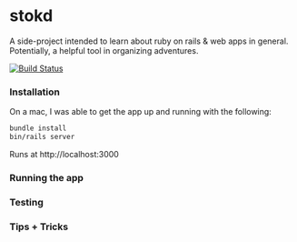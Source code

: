 stokd
============
A side-project intended to learn about ruby on rails & web apps in general.
Potentially, a helpful tool in organizing adventures.

[![Build Status](https://travis-ci.org/box/ClusterRunner.svg?branch=master)](https://travis-ci.org/box/ClusterRunner)

### Installation
On a mac, I was able to get the app up and running with the following:
```sh
bundle install
bin/rails server
```
Runs at http://localhost:3000

### Running the app

### Testing

### Tips + Tricks
